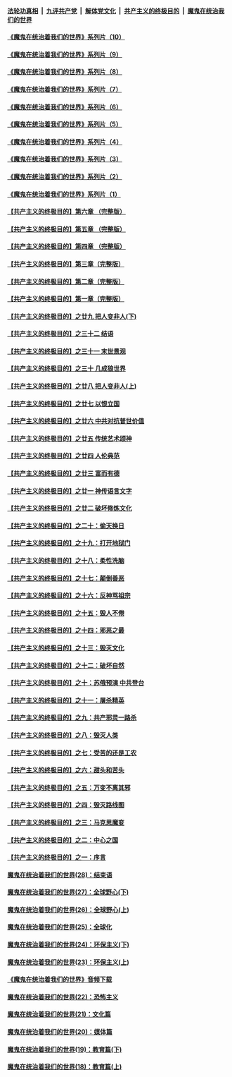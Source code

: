 ####  [法轮功真相](../../../../basic/blob/master/README.md?t=08050002) &nbsp;|&nbsp; [九评共产党](../../../../9ping.md/blob/master/README.md?t=08050002) &nbsp;|&nbsp; [解体党文化](../../../../jtdwh.md/blob/master/README.md?t=08050002)  &nbsp;|&nbsp; [共产主义的终极目的](../../../../gczydzjmd.md/blob/master/README.md?t=08050002) &nbsp;|&nbsp; [魔鬼在统治我们的世界](../../../../mgztzwmdsj.md/blob/master/README.md?t=08050002) 

#### [《魔鬼在统治着我们的世界》系列片（10）](../pages/nsc422/n12292670.md?t=08050002) 

#### [《魔鬼在统治着我们的世界》系列片（9）](../pages/nsc422/n12290859.md?t=08050002) 

#### [《魔鬼在统治着我们的世界》系列片（8）](../pages/nsc422/n12287445.md?t=08050002) 

#### [《魔鬼在统治着我们的世界》系列片（7）](../pages/nsc422/n12283425.md?t=08050002) 

#### [《魔鬼在统治着我们的世界》系列片（6）](../pages/nsc422/n12282314.md?t=08050002) 

#### [《魔鬼在统治着我们的世界》系列片（5）](../pages/nsc422/n12281419.md?t=08050002) 

#### [《魔鬼在统治着我们的世界》系列片（4）](../pages/nsc422/n12274024.md?t=08050002) 

#### [《魔鬼在统治着我们的世界》系列片（3）](../pages/nsc422/n12271322.md?t=08050002) 

#### [《魔鬼在统治着我们的世界》系列片（2）](../pages/nsc422/n12269049.md?t=08050002) 

#### [《魔鬼在统治着我们的世界》系列片（1）](../pages/nsc422/n12267575.md?t=08050002) 

#### [【共产主义的终极目的】第六章 （完整版）](../pages/nsc422/n11428913.md?t=08050002) 

#### [【共产主义的终极目的】第五章 （完整版）](../pages/nsc422/n11428912.md?t=08050002) 

#### [【共产主义的终极目的】第四章 （完整版）](../pages/nsc422/n11428907.md?t=08050002) 

#### [【共产主义的终极目的】第三章（完整版）](../pages/nsc422/n11428848.md?t=08050002) 

#### [【共产主义的终极目的】第二章（完整版）](../pages/nsc422/n11428831.md?t=08050002) 

#### [【共产主义的终极目的】第一章（完整版）](../pages/nsc422/n11417651.md?t=08050002) 

#### [【共产主义的终极目的】之廿九 把人变非人(下)](../pages/nsc422/n11344140.md?t=08050002) 

#### [【共产主义的终极目的】之三十二 结语](../pages/nsc422/n11360535.md?t=08050002) 

#### [【共产主义的终极目的】之三十一 末世景观](../pages/nsc422/n11351129.md?t=08050002) 

#### [【共产主义的终极目的】之三十 几成狼世界](../pages/nsc422/n11348280.md?t=08050002) 

#### [【共产主义的终极目的】之廿八 把人变非人(上)](../pages/nsc422/n11340492.md?t=08050002) 

#### [【共产主义的终极目的】之廿七 以恨立国](../pages/nsc422/n11336944.md?t=08050002) 

#### [【共产主义的终极目的】之廿六 中共对抗普世价值](../pages/nsc422/n11324785.md?t=08050002) 

#### [【共产主义的终极目的】之廿五 传统艺术颂神](../pages/nsc422/n11296396.md?t=08050002) 

#### [【共产主义的终极目的】之廿四 人伦典范](../pages/nsc422/n11296397.md?t=08050002) 

#### [【共产主义的终极目的】之廿三 富而有德](../pages/nsc422/n11283598.md?t=08050002) 

#### [【共产主义的终极目的】之廿一 神传语言文字](../pages/nsc422/n11263265.md?t=08050002) 

#### [【共产主义的终极目的】之廿二 破坏修炼文化](../pages/nsc422/n11245728.md?t=08050002) 

#### [【共产主义的终极目的】之二十：偷天换日](../pages/nsc422/n11238846.md?t=08050002) 

#### [【共产主义的终极目的】之十九：打开地狱门](../pages/nsc422/n11206376.md?t=08050002) 

#### [【共产主义的终极目的】之十八：柔性洗脑](../pages/nsc422/n11199994.md?t=08050002) 

#### [【共产主义的终极目的】之十七：颠倒善恶](../pages/nsc422/n11179782.md?t=08050002) 

#### [【共产主义的终极目的】之十六：反神骂祖宗](../pages/nsc422/n11166798.md?t=08050002) 

#### [【共产主义的终极目的】之十五：毁人不倦](../pages/nsc422/n11166792.md?t=08050002) 

#### [【共产主义的终极目的】之十四：邪恶之最](../pages/nsc422/n11150249.md?t=08050002) 

#### [【共产主义的终极目的】之十三：毁灭文化](../pages/nsc422/n11135227.md?t=08050002) 

#### [【共产主义的终极目的】之十二：破坏自然](../pages/nsc422/n11135214.md?t=08050002) 

#### [【共产主义的终极目的】之十：苏俄预演 中共登台](../pages/nsc422/n11118424.md?t=08050002) 

#### [【共产主义的终极目的】之十一：屠杀精英](../pages/nsc422/n11118442.md?t=08050002) 

#### [【共产主义的终极目的】之九：共产邪灵一路杀](../pages/nsc422/n11114139.md?t=08050002) 

#### [【共产主义的终极目的】之八：毁灭人类](../pages/nsc422/n11108503.md?t=08050002) 

#### [【共产主义的终极目的】之七：受苦的还是工农](../pages/nsc422/n11101809.md?t=08050002) 

#### [【共产主义的终极目的】之六：甜头和苦头](../pages/nsc422/n11096971.md?t=08050002) 

#### [【共产主义的终极目的】之五：万变不离其邪](../pages/nsc422/n11091285.md?t=08050002) 

#### [【共产主义的终极目的】之四：毁灭路线图](../pages/nsc422/n11086284.md?t=08050002) 

#### [【共产主义的终极目的】之三：马克思魔变](../pages/nsc422/n11061941.md?t=08050002) 

#### [【共产主义的终极目的】之二：中心之国](../pages/nsc422/n11047728.md?t=08050002) 

#### [【共产主义的终极目的】之一：序言](../pages/nsc422/n11086077.md?t=08050002) 

#### [魔鬼在统治着我们的世界(28)：结束语](../pages/nsc422/n10936246.md?t=08050002) 

#### [魔鬼在统治着我们的世界(27)：全球野心(下)](../pages/nsc422/n10928319.md?t=08050002) 

#### [魔鬼在统治着我们的世界(26)：全球野心(上)](../pages/nsc422/n10900318.md?t=08050002) 

#### [魔鬼在统治着我们的世界(25)：全球化](../pages/nsc422/n10788205.md?t=08050002) 

#### [魔鬼在统治着我们的世界(24)：环保主义(下)](../pages/nsc422/n10695307.md?t=08050002) 

#### [魔鬼在统治着我们的世界(23)：环保主义(上)](../pages/nsc422/n10688613.md?t=08050002) 

#### [《魔鬼在统治着我们的世界》音频下载](../pages/nsc422/n10635553.md?t=08050002) 

#### [魔鬼在统治着我们的世界(22)：恐怖主义](../pages/nsc422/n10614727.md?t=08050002) 

#### [魔鬼在统治着我们的世界(21)：文化篇](../pages/nsc422/n10597706.md?t=08050002) 

#### [魔鬼在统治着我们的世界(20)：媒体篇](../pages/nsc422/n10586579.md?t=08050002) 

#### [魔鬼在统治着我们的世界(19)：教育篇(下)](../pages/nsc422/n10564808.md?t=08050002) 

#### [魔鬼在统治着我们的世界(18)：教育篇(上)](../pages/nsc422/n10526970.md?t=08050002) 

